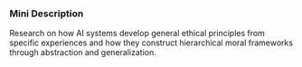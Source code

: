 ### Mini Description

Research on how AI systems develop general ethical principles from specific experiences and how they construct hierarchical moral frameworks through abstraction and generalization.
